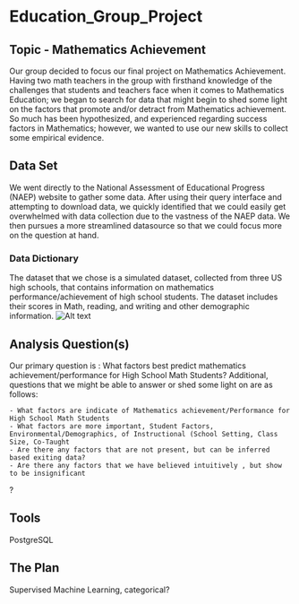 # Education_Group_Project
## Topic - Mathematics Achievement
Our group decided to focus our final project on Mathematics Achievement.  Having two math teachers in the group with firsthand knowledge of the challenges that students and teachers face when it comes to Mathematics Education; we began to search for data that might begin to shed some light on the factors that promote and/or detract from Mathematics achievement.  So much has been hypothesized, and experienced regarding success factors in Mathematics; however, we wanted to use our new skills to collect some empirical evidence.

## Data Set 
We went directly to the National Assessment of Educational Progress (NAEP) website to gather some data.  After using their query interface and attempting to download data, we quickly identified that we could easily get overwhelmed with data collection due to the vastness of the NAEP data.  We then pursues a more streamlined datasource so that we could focus more on the question at hand.
### Data Dictionary
The dataset that we chose is a simulated dataset, collected from three US high schools,  that contains information on mathematics performance/achievement of high school students. The dataset includes their scores in Math, reading, and writing and other demographic information. 
![Alt text]()
## Analysis Question(s)
Our primary question is : What factors best predict mathematics achievement/performance for High School Math Students?
Additional, questions that we might be able to answer or shed some light on are as follows:

    - What factors are indicate of Mathematics achievement/Performance for High School Math Students
    - What factors are more important, Student Factors, Environmental/Demographics, of Instructional (School Setting, Class Size, Co-Taught
    - Are there any factors that are not present, but can be inferred based exiting data?
    - Are there any factors that we have believed intuitively , but show to be insignificant

?

## Tools
PostgreSQL

## The Plan
Supervised Machine Learning, categorical?
